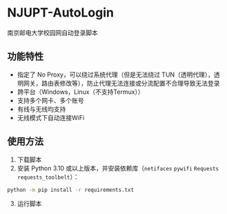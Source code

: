 # NJUPT-AutoLogin
南京邮电大学校园网自动登录脚本

## 功能特性
- 指定了 No Proxy，可以绕过系统代理（但是无法绕过 TUN（透明代理），透明网关，路由表修改等），防止代理无法连接或分流配置不合理导致无法登录
- 跨平台（Windows，Linux（不支持Termux））
- 支持多个网卡、多个账号
- 有线与无线均支持
- 无线模式下自动连接WiFi

## 使用方法
1. 下载脚本
2. 安装 Python 3.10 或以上版本，并安装依赖库（`netifaces` `pywifi` `Requests` `requests_toolbelt`）：
```sh
python -m pip install -r requirements.txt
```
3. 运行脚本